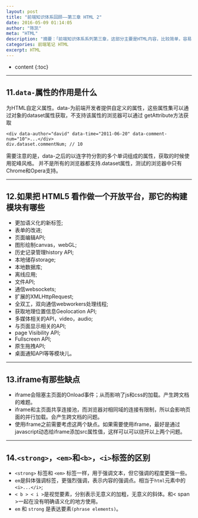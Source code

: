```yaml
---
layout: post
title: "前端知识体系回顾——第三章 HTML 2"
date: 2016-05-09 01:14:05
author: "陈凯"
meta: "HTML"
description: "摘要：「前端知识体系系列第三章，这部分主要是HTML内容，比较简单，容易掌握，分为两个部分讲解。这是第二部分。」"
categories: 前端笔记 HTML
excerpt: HTML
---
```


* content
{:toc}

----

## 11.`data-`属性的作用是什么

为HTML自定义属性。data-为前端开发者提供自定义的属性，这些属性集可以通过对象的dataset属性获取，不支持该属性的浏览器可以通过 getAttribute方法获取

```
<div data-author="david" data-time="2011-06-20" data-comment-num="10">...</div>
div.dataset.commentNum; // 10
```

需要注意的是，data-之后的以连字符分割的多个单词组成的属性，获取的时候使用驼峰风格。
并不是所有的浏览器都支持.dataset属性，测试的浏览器中只有Chrome和Opera支持。


----------


## 12.如果把 HTML5 看作做一个开放平台，那它的构建模块有哪些

+ 更加语义化的新标签;
+ 表单的改进;
+ 页面编辑API;
+ 图形绘制canvas，webGL;
+ 历史记录管理history API;
+ 本地储存storage;
+ 本地数据库;
+ 离线应用;
+ 文件API;
+ 通信websockets;
+ 扩展的XMLHttpRequest;
+ 全双工，双向通信webworkers处理线程;
+ 获取地理位置信息Geolocation API;
+ 多媒体相关的API，video，audio;
+ 与页面显示相关的API;
+ page Visibility API;
+ Fullscreen API;
+ 原生拖拽API;
+ 桌面通知API等等模块儿。

----------

## 13.iframe有那些缺点

+ iframe会阻塞主页面的Onload事件；从而影响了js和css的加载。产生跨文档的难题。
+ iframe和主页面共享连接池，而浏览器对相同域的连接有限制，所以会影响页面的并行加载。会产生跨文档的问题。
+ 使用iframe之前需要考虑这两个缺点。如果需要使用iframe，最好是通过javascript动态给iframe添加src属性值，这样可以可以绕开以上两个问题。


----------


## 14.`<strong>`，`<em>`和`<b>`，`<i>`标签的区别

+ `<strong>` 标签和 `<em>` 标签一样，用于强调文本，但它强调的程度更强一些。
+ `em`是斜体强调标签，更强烈强调，表示内容的强调点。相当于`html`元素中的 `<i>...</i>`;
+ `< b > < i >`是视觉要素，分别表示无意义的加粗，无意义的斜体。和< span >一起在没有明确语义化的地方使用。
+ `em` 和 `strong` 是表达要素`(phrase elements)`。

